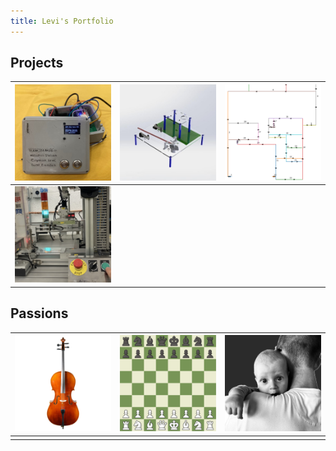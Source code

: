 ```yaml
---
title: Levi's Portfolio
---
```


## Projects

| [![IoT Weather Station](images/Final_Product_thumbnail.jpg)](levitranstrum.github.io/iot_weatherstation) | [![Force Test Rig](images/test_rig_CAD_thumbnail.jpg)](force_test_rig.md) | [![TSP Optimizer](images/TSP_graph_thumbnail.png)](TSP.md) |
|---|---|---|
| [![PLC Workstation](images/plc_thumbnail.jpg)](plc_workstation.md) |   |   |

## Passions

| [![Cello](images/cello.png)](cello.md) | [![Chess](images/chess.png)](chess.md) | [![Fatherhood](images/baby_thumbnail.png)](fatherhood.md) |
|---|---|---|
|   |   |   |
